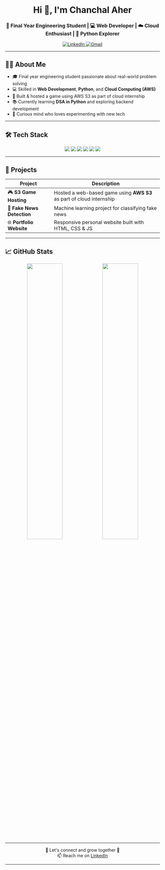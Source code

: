 <h1 align="center">Hi 👋, I'm Chanchal Aher</h1>
<h3 align="center">🚀 Final Year Engineering Student | 💻 Web Developer | ☁️ Cloud Enthusiast | 🐍 Python Explorer</h3>

<p align="center">
  <a href="https://www.linkedin.com/in/chanchal-aher/" target="_blank">
    <img src="https://img.shields.io/badge/LinkedIn-blue?logo=linkedin&style=for-the-badge" alt="LinkedIn"/>
  </a>
  <a href="mailto:your.email@example.com">
    <img src="https://img.shields.io/badge/Gmail-D14836?style=for-the-badge&logo=gmail&logoColor=white" alt="Gmail"/>
  </a>
</p>

---

## 👩‍💻 About Me

- 🎓 Final year engineering student passionate about real-world problem solving  
- 💻 Skilled in **Web Development**, **Python**, and **Cloud Computing (AWS)**  
- 🚀 Built & hosted a game using AWS S3 as part of cloud internship  
- 📚 Currently learning **DSA in Python** and exploring backend development  
- 🧠 Curious mind who loves experimenting with new tech

---

## 🛠️ Tech Stack

<p align="center">
  <img src="https://img.shields.io/badge/HTML5-E34F26?style=for-the-badge&logo=html5&logoColor=white"/>
  <img src="https://img.shields.io/badge/CSS3-1572B6?style=for-the-badge&logo=css3&logoColor=white"/>
  <img src="https://img.shields.io/badge/JavaScript-F7DF1E?style=for-the-badge&logo=javascript&logoColor=black"/>
  <img src="https://img.shields.io/badge/Python-3776AB?style=for-the-badge&logo=python&logoColor=white"/>
  <img src="https://img.shields.io/badge/AWS-232F3E?style=for-the-badge&logo=amazon-aws&logoColor=white"/>
  <img src="https://img.shields.io/badge/Git-F05032?style=for-the-badge&logo=git&logoColor=white"/>
</p>

---

## 💼 Projects

| Project | Description |
|--------|-------------|
| 🎮 **S3 Game Hosting** | Hosted a web-based game using **AWS S3** as part of cloud internship |
| 📱 **Fake News Detection** | Machine learning project for classifying fake news |
| 🌐 **Portfolio Website** | Responsive personal website built with HTML, CSS & JS |

---

## 📈 GitHub Stats

<p align="center">
  <img src="https://github-readme-stats.vercel.app/api?username=chanchal-aher&show_icons=true&theme=tokyonight" width="48%"/>
  <img src="https://github-readme-streak-stats.herokuapp.com/?user=chanchal-aher&theme=tokyonight" width="48%"/>
</p>

---

<p align="center">
  💬 Let's connect and grow together 🌱 <br>
  📫 Reach me on <a href="https://www.linkedin.com/in/chanchal-aher/">LinkedIn</a>
</p>

---

